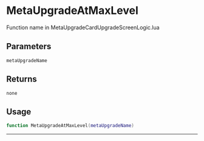 # MetaUpgradeAtMaxLevel
Function name in MetaUpgradeCardUpgradeScreenLogic.lua
## Parameters
`metaUpgradeName`
## Returns
`none`
## Usage
```lua
function MetaUpgradeAtMaxLevel(metaUpgradeName)
```
---
